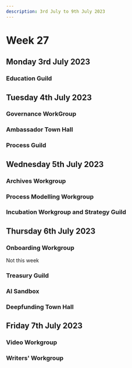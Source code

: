 ```yaml
---
description: 3rd July to 9th July 2023
---
```


# Week 27

## Monday 3rd July 2023

### Education Guild

## Tuesday 4th July 2023

### Governance WorkGroup

### Ambassador Town Hall

### Process Guild

## Wednesday 5th July 2023

### Archives Workgroup

### Process Modelling Workgroup

### Incubation Workgroup and Strategy Guild

## Thursday 6th July 2023

### Onboarding Workgroup

Not this week

### Treasury Guild

### AI Sandbox

### Deepfunding Town Hall

## Friday 7th July 2023

### Video Workgroup

### Writers' Workgroup
